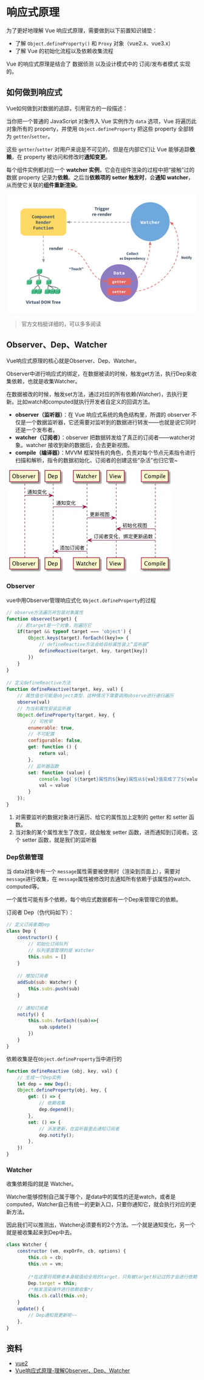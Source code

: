 # 响应式原理

为了更好地理解 Vue 响应式原理，需要做到以下前置知识铺垫：

- 了解 `Object.defineProperty()` 和 `Proxy` 对象（vue2.x、vue3.x）
- 了解 Vue 的初始化流程以及依赖收集流程

Vue 的响应式原理是结合了 数据侦测 以及设计模式中的 订阅/发布者模式 实现的。

## 如何做到响应式

Vue如何做到对数据的追踪，引用官方的一段描述：

当你把一个普通的 JavaScript 对象传入 Vue 实例作为 `data` 选项，Vue 将遍历此对象所有的 property，并使用 `Object.defineProperty` 把这些 property 全部转为 `getter`/`setter`。

这些 `getter`/`setter` 对用户来说是不可见的，但是在内部它们让 Vue 能够追踪**依赖**，在 property 被访问和修改时**通知变更**。

每个组件实例都对应一个 **watcher 实例**，它会在组件渲染的过程中把“接触”过的数据 property 记录为**依赖**。之后当**依赖项的 setter 触发时**，会**通知 watcher**，从而使它关联的**组件重新渲染**。

![vue-defineProperty-data](/static/images/vue-defineProperty-data.png)

> 官方文档挺详细的，可以多多阅读

## Observer、Dep、Watcher

Vue响应式原理的核心就是Observer、Dep、Watcher。

Observer中进行响应式的绑定，在数据被读的时候，触发get方法，执行Dep来收集依赖，也就是收集Watcher。

在数据被改的时候，触发set方法，通过对应的所有依赖(Watcher)，去执行更新。比如watch和computed就执行开发者自定义的回调方法。

- **observer（监听器）**：在 Vue 响应式系统的角色结构里，所谓的 observer 不仅是一个数据监听器，它还需要对监听到的数据进行转发——也就是说它同时还是一个发布者。
- **watcher（订阅者）**：observer 把数据转发给了真正的订阅者——watcher对象。watcher 接收到新的数据后，会去更新视图。
- **compile（编译器）**：MVVM 框架特有的角色，负责对每个节点元素指令进行扫描和解析，指令的数据初始化、订阅者的创建这些“杂活”也归它管~

![vue-observer-dep-watcher](/static/images/vue-observer-dep-watcher.webp)

### Observer

vue中用Observer管理响应式化 `Object.defineProperty`的过程

```js
// observe方法遍历并包装对象属性
function observe(target) {
    // 若target是一个对象，则遍历它
    if(target && typeof target === 'object') {
        Object.keys(target).forEach((key)=> {
            // defineReactive方法会给目标属性装上“监听器”
            defineReactive(target, key, target[key])
        })
    }
}

// 定义defineReactive方法
function defineReactive(target, key, val) {
    // 属性值也可能是object类型，这种情况下需要调用observe进行递归遍历
    observe(val)
    // 为当前属性安装监听器
    Object.defineProperty(target, key, {
         // 可枚举
        enumerable: true,
        // 不可配置
        configurable: false, 
        get: function () {
            return val;
        },
        // 监听器函数
        set: function (value) {
            console.log(`${target}属性的${key}属性从${val}值变成了了${value}`)
            val = value
        }
    });
}
```

1. 对需要监听的数据对象进行遍历、给它的属性加上定制的 getter 和 setter 函数。
2. 当对象的某个属性发生了改变，就会触发 setter 函数，进而通知到订阅者。这个 setter 函数，就是我们的监听器

### Dep依赖管理

当 data对象中有一个 `message`属性需要被使用时（渲染到页面上），需要对 `message`进行收集，在 `message`属性被修改时去通知所有依赖于该属性的watch、computed等。

一个属性可能有多个依赖，每个响应式数据都有一个Dep来管理它的依赖。

订阅者 Dep（伪代码如下）：

```js
// 定义订阅者类Dep
class Dep {
    constructor() {
        // 初始化订阅队列
        // 队列里面管理的是 Watcher
        this.subs = []
    }
    
    // 增加订阅者
    addSub(sub: Watcher) {
        this.subs.push(sub)
    }
    
    // 通知订阅者
    notify() {
        this.subs.forEach((sub)=>{
            sub.update()
        })
    }
}
```

依赖收集是在`Object.defineProperty`当中进行的

```js
function defineReactive (obj, key, val) {
    // 生成一个Dep实例
    let dep = new Dep();
    Object.defineProperty(obj, key, {
        get: () => {
            // 依赖收集
            dep.depend();
        },
        set: () => {
            // 派发更新，在监听器里去通知订阅者
            dep.notify();
        },
    })
}
```

### Watcher

收集依赖指的就是 Watcher。

Watcher能够控制自己属于哪个，是data中的属性的还是watch，或者是computed，Watcher自己有统一的更新入口，只要你通知它，就会执行对应的更新方法。

因此我们可以推测出，Watcher必须要有的2个方法。一个就是通知变化，另一个就是被收集起来到Dep中去。

```js
class Watcher {
    constructor (vm, expOrFn, cb, options) {
        this.cb = cb;
        this.vm = vm;

        /*在这里将观察者本身赋值给全局的target，只有被target标记过的才会进行依赖收集*/
        Dep.target = this;
        /*触发渲染操作进行依赖收集*/
        this.cb.call(this.vm);
    }
    update() {
        // Dep通知我更新呢~~
    }, 
}
```

## 资料

- [vue2](https://cn.vuejs.org/v2/guide/reactivity.html)
- [Vue响应式原理-理解Observer、Dep、Watcher](https://juejin.cn/post/6844903858850758670)
